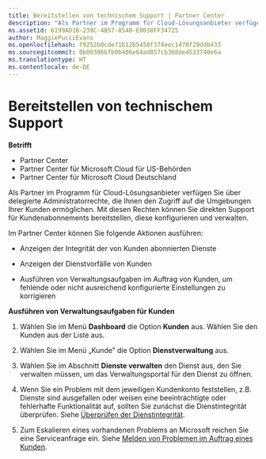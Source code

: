 ```yaml
---
title: Bereitstellen von technischem Support | Partner Center
description: "Als Partner im Programm für Cloud-Lösungsanbieter verfügen Sie über delegierte Administratorrechte, die Ihnen den Zugriff auf die Umgebungen Ihrer Kunden ermöglichen."
ms.assetid: 6199AD1B-239C-4B57-8540-E0038FF34725
author: MaggiePucciEvans
ms.openlocfilehash: f9252b0cde71b1265458f374eec1470f29ddb433
ms.sourcegitcommit: 0b00306bfb0b406e64ad857cb360de4533740e6a
ms.translationtype: HT
ms.contentlocale: de-DE
---
```

# <a name="provide-technical-support"></a>Bereitstellen von technischem Support

**Betrifft**

-  Partner Center
-  Partner Center für Microsoft Cloud für US-Behörden
-  Partner Center für Microsoft Cloud Deutschland

Als Partner im Programm für Cloud-Lösungsanbieter verfügen Sie über delegierte Administratorrechte, die Ihnen den Zugriff auf die Umgebungen Ihrer Kunden ermöglichen. Mit diesen Rechten können Sie direkten Support für Kundenabonnements bereitstellen, diese konfigurieren und verwalten.

Im Partner Center können Sie folgende Aktionen ausführen:

-   Anzeigen der Integrität der von Kunden abonnierten Dienste

-   Anzeigen der Dienstvorfälle von Kunden

-   Ausführen von Verwaltungsaufgaben im Auftrag von Kunden, um fehlende oder nicht ausreichend konfigurierte Einstellungen zu korrigieren

**Ausführen von Verwaltungsaufgaben für Kunden**

1.  Wählen Sie im Menü **Dashboard** die Option **Kunden** aus. Wählen Sie den Kunden aus der Liste aus.

2.  Wählen Sie im Menü „Kunde” die Option **Dienstverwaltung** aus.

3.  Wählen Sie im Abschnitt **Dienste verwalten** den Dienst aus, den Sie verwalten müssen, um das Verwaltungsportal für den Dienst zu öffnen.

4.  Wenn Sie ein Problem mit dem jeweiligen Kundenkonto feststellen, z.B. Dienste sind ausgefallen oder weisen eine beeinträchtigte oder fehlerhafte Funktionalität auf, sollten Sie zunächst die Dienstintegrität überprüfen. Siehe [Überprüfen der Dienstintegrität](check-service-health.md).

5.  Zum Eskalieren eines vorhandenen Problems an Microsoft reichen Sie eine Serviceanfrage ein. Siehe [Melden von Problemen im Auftrag eines Kunden](report-problems-on-behalf-of-a-customer.md).

 

 



